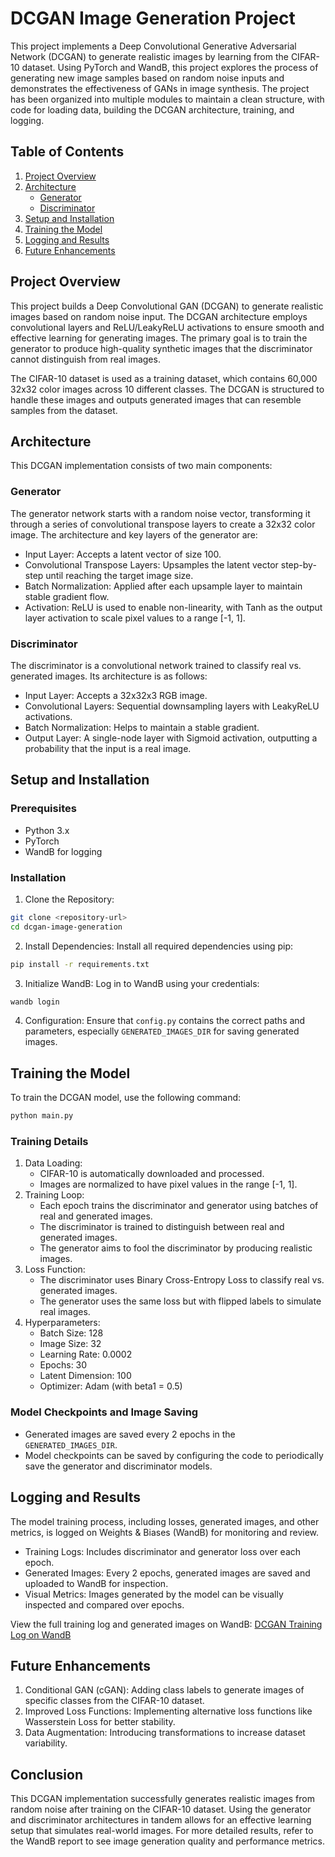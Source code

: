 
# DCGAN Image Generation Project

This project implements a Deep Convolutional Generative Adversarial Network (DCGAN) to generate realistic images by learning from the CIFAR-10 dataset. Using PyTorch and WandB, this project explores the process of generating new image samples based on random noise inputs and demonstrates the effectiveness of GANs in image synthesis. The project has been organized into multiple modules to maintain a clean structure, with code for loading data, building the DCGAN architecture, training, and logging.

## Table of Contents

1. [Project Overview](#project-overview)
2. [Architecture](#architecture)
   - [Generator](#generator)
   - [Discriminator](#discriminator)
3. [Setup and Installation](#setup-and-installation)
4. [Training the Model](#training-the-model)
5. [Logging and Results](#logging-and-results)
6. [Future Enhancements](#future-enhancements)

## Project Overview

This project builds a Deep Convolutional GAN (DCGAN) to generate realistic images based on random noise input. The DCGAN architecture employs convolutional layers and ReLU/LeakyReLU activations to ensure smooth and effective learning for generating images. The primary goal is to train the generator to produce high-quality synthetic images that the discriminator cannot distinguish from real images.

The CIFAR-10 dataset is used as a training dataset, which contains 60,000 32x32 color images across 10 different classes. The DCGAN is structured to handle these images and outputs generated images that can resemble samples from the dataset.

## Architecture

This DCGAN implementation consists of two main components:

### Generator

The generator network starts with a random noise vector, transforming it through a series of convolutional transpose layers to create a 32x32 color image. The architecture and key layers of the generator are:

- Input Layer: Accepts a latent vector of size 100.
- Convolutional Transpose Layers: Upsamples the latent vector step-by-step until reaching the target image size.
- Batch Normalization: Applied after each upsample layer to maintain stable gradient flow.
- Activation: ReLU is used to enable non-linearity, with Tanh as the output layer activation to scale pixel values to a range [-1, 1].

### Discriminator

The discriminator is a convolutional network trained to classify real vs. generated images. Its architecture is as follows:

- Input Layer: Accepts a 32x32x3 RGB image.
- Convolutional Layers: Sequential downsampling layers with LeakyReLU activations.
- Batch Normalization: Helps to maintain a stable gradient.
- Output Layer: A single-node layer with Sigmoid activation, outputting a probability that the input is a real image.

## Setup and Installation

### Prerequisites

- Python 3.x
- PyTorch
- WandB for logging

### Installation

1. Clone the Repository:

```bash
git clone <repository-url>
cd dcgan-image-generation
```

2. Install Dependencies:
Install all required dependencies using pip:

```bash
pip install -r requirements.txt
```

3. Initialize WandB:
Log in to WandB using your credentials:

```bash
wandb login
```

4. Configuration:
Ensure that `config.py` contains the correct paths and parameters, especially `GENERATED_IMAGES_DIR` for saving generated images.

## Training the Model

To train the DCGAN model, use the following command:

```bash
python main.py
```

### Training Details

1. Data Loading:
   - CIFAR-10 is automatically downloaded and processed.
   - Images are normalized to have pixel values in the range [-1, 1].
2. Training Loop:
   - Each epoch trains the discriminator and generator using batches of real and generated images.
   - The discriminator is trained to distinguish between real and generated images.
   - The generator aims to fool the discriminator by producing realistic images.
3. Loss Function:
   - The discriminator uses Binary Cross-Entropy Loss to classify real vs. generated images.
   - The generator uses the same loss but with flipped labels to simulate real images.
4. Hyperparameters:
   - Batch Size: 128
   - Image Size: 32
   - Learning Rate: 0.0002
   - Epochs: 30
   - Latent Dimension: 100
   - Optimizer: Adam (with beta1 = 0.5)

### Model Checkpoints and Image Saving

- Generated images are saved every 2 epochs in the `GENERATED_IMAGES_DIR`.
- Model checkpoints can be saved by configuring the code to periodically save the generator and discriminator models.

## Logging and Results

The model training process, including losses, generated images, and other metrics, is logged on Weights & Biases (WandB) for monitoring and review.

- Training Logs: Includes discriminator and generator loss over each epoch.
- Generated Images: Every 2 epochs, generated images are saved and uploaded to WandB for inspection.
- Visual Metrics: Images generated by the model can be visually inspected and compared over epochs.

View the full training log and generated images on WandB:
[DCGAN Training Log on WandB](#)

## Future Enhancements

1. Conditional GAN (cGAN): Adding class labels to generate images of specific classes from the CIFAR-10 dataset.
2. Improved Loss Functions: Implementing alternative loss functions like Wasserstein Loss for better stability.
3. Data Augmentation: Introducing transformations to increase dataset variability.

## Conclusion

This DCGAN implementation successfully generates realistic images from random noise after training on the CIFAR-10 dataset. Using the generator and discriminator architectures in tandem allows for an effective learning setup that simulates real-world images. For more detailed results, refer to the WandB report to see image generation quality and performance metrics.

